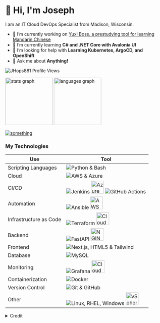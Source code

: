 # 👋 Hi, I'm Joseph

I am an IT Cloud DevOps Specialist from Madison, Wisconsin. 
- 🔭 I’m currently working on [Yuxi Boss, a prestudying tool for learning Mandarin Chinese](https://github.com/JHops881/yuxi-boss)
- 🌱 I’m currently learning **C# and .NET Core with Avalonia UI**
- 🤝 I’m looking for help with **Learning Kubernetes, ArgoCD, and OpenShift**
- 💬 Ask me about **Anything!**


<p align="left"> <img src="https://komarev.com/ghpvc/?username=something&label=Profile%20views&color=0e75b6&style=flat" alt="JHops881 Profile Views" /> </p>

<div align="left">
  <img src="https://github-readme-stats.vercel.app/api?username=JHops881&hide_title=false&hide_rank=false&show_icons=true&include_all_commits=true&count_private=true&disable_animations=false&theme=dracula&locale=en&hide_border=false&order=1" height="150" alt="stats graph"  />
  <img src="https://github-readme-stats.vercel.app/api/top-langs?username=JHops881&locale=en&hide_title=false&layout=compact&card_width=320&langs_count=5&theme=dracula&hide_border=false&order=2" height="150" alt="languages graph"  />
</div>


<p align="left"> <a href="https://github.com/ryo-ma/github-profile-trophy"><img src="https://github-profile-trophy.vercel.app/?username=JHops881&theme=darkhub&no-frame=true" alt="something" /></a> </p>


### My Technologies

| Use | Tool |
|-----|------|
| Scripting Languages | ![Python & Bash](https://skillicons.dev/icons?i=python,bash) |
| Cloud | ![AWS & Azure](https://skillicons.dev/icons?i=aws,azure) |
| CI/CD | ![Jenkins](https://skillicons.dev/icons?i=jenkins) <img src="https://icon.icepanel.io/Technology/svg/Azure-Devops.svg" alt="Azure DevOps" width="40"/> ![GitHub Actions](https://skillicons.dev/icons?i=githubactions) |
| Automation | ![Ansible](https://skillicons.dev/icons?i=ansible) <img src="https://icon.icepanel.io/AWS/svg/Compute/Lambda.svg" alt="AWS Lambda" width="40"/> |
| Infrastructure as Code | ![Terraform](https://skillicons.dev/icons?i=terraform) <img src="https://icon.icepanel.io/AWS/svg/Management-Governance/CloudFormation.svg" alt="CloudFormation" width="40"/> |
| Backend | ![FastAPI](https://skillicons.dev/icons?i=fastapi) <img src="https://icon.icepanel.io/Technology/svg/NGINX.svg" alt="NGINX" width="40"/>|
| Frontend | ![Next.js, HTML5 & Tailwind](https://skillicons.dev/icons?i=nextjs,html,tailwind) |
| Database | ![MySQL](https://skillicons.dev/icons?i=mysql) |
| Monitoring | ![Grafana](https://skillicons.dev/icons?i=grafana) <img src="https://icon.icepanel.io/AWS/svg/Management-Governance/CloudWatch.svg" alt="CloudWatch" width="40"/> |
| Containerization | ![Docker](https://skillicons.dev/icons?i=docker) |
| Version Control | ![Git & GitHub](https://skillicons.dev/icons?i=git,github) |
| Other | ![Linux, RHEL, Windows](https://skillicons.dev/icons?i=linux,redhat,windows) <img src="https://icon.icepanel.io/Technology/svg/vSphere.svg" alt="vSphere" width="40"/> |


<details>
<summary> Credit </summary>

* Icons from [skillicons.dev](https://skillicons.dev)
* AWS service icons from [aws icons](https://aws-icons.com/) which sourced from https://aws.amazon.com/architecture/icons/ and are wholly owned by Amazon Web Services, Inc.
* other icons sources from https://github.com/devicons/devicon

</details>
